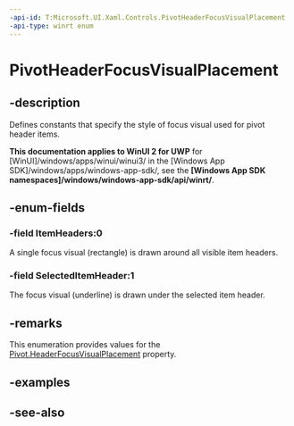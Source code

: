 ```yaml
---
-api-id: T:Microsoft.UI.Xaml.Controls.PivotHeaderFocusVisualPlacement
-api-type: winrt enum
---
```


<!-- Enumeration syntax
public enum Windows.UI.Xaml.Controls.PivotHeaderFocusVisualPlacement : int
-->

# PivotHeaderFocusVisualPlacement

## -description
Defines constants that specify the style of focus visual used for pivot header items.

**This documentation applies to WinUI 2 for UWP** for [WinUI]/windows/apps/winui/winui3/ in the [Windows App SDK]/windows/apps/windows-app-sdk/, see the **[Windows App SDK namespaces]/windows/windows-app-sdk/api/winrt/**.

## -enum-fields
### -field ItemHeaders:0
A single focus visual (rectangle) is drawn around all visible item headers.

### -field SelectedItemHeader:1
The focus visual (underline) is drawn under the selected item header.


## -remarks
This enumeration provides values for the [Pivot.HeaderFocusVisualPlacement](pivot_headerfocusvisualplacement.md) property.

## -examples

## -see-also
